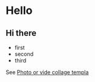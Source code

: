 # Hello

## Hi there

* first
* second
* third


See [Photo or vide collage templa](https://huschou.github.io/collage/index.md)
